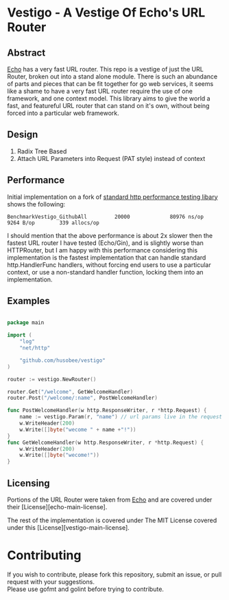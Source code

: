 # Vestigo - A Vestige Of Echo's URL Router

## Abstract

[Echo][echo-main] has a very fast URL router.  This repo is a vestige of just the URL Router,
broken out into a stand alone module.  There is such an abundance of parts and pieces that can be fit
together for go web services, it seems like a shame to have a very fast URL router require the use
of one framework, and one context model.  This library aims to give the world a fast, and featureful
URL router that can stand on it's own, without being forced into a particular web framework.

## Design

1. Radix Tree Based
2. Attach URL Parameters into Request (PAT style) instead of context

## Performance

Initial implementation on a fork of [standard http performance testing libary][http-perf-test] shows the following:

```
BenchmarkVestigo_GithubAll         20000             80976 ns/op            9264 B/op        339 allocs/op
```

I should mention that the above performance is about 2x slower then the fastest URL router I have tested (Echo/Gin), and
is slightly worse than HTTPRouter, but I am happy with this performance considering this implementation is the fastest 
implementation that can handle standard http.HandlerFunc handlers, without forcing end users to use a particular context, 
or use a non-standard handler function, locking them into an implementation.

## Examples

```go

package main

import (
	"log"
	"net/http"

	"github.com/husobee/vestigo"
)

router := vestigo.NewRouter()

router.Get("/welcome", GetWelcomeHandler)
router.Post("/welcome/:name", PostWelcomeHandler)

func PostWelcomeHandler(w http.ResponseWriter, r *http.Request) {
    name := vestigo.Param(r, "name") // url params live in the request
    w.WriteHeader(200)
    w.Write([]byte("wecome " + name +"!"))
}
func GetWelcomeHandler(w http.ResponseWriter, r *http.Request) {
    w.WriteHeader(200)
    w.Write([]byte("wecome!"))
}

```

## Licensing

Portions of the URL Router were taken from [Echo][echo-main] and are covered under their [License][echo-main-license].

The rest of the implementation is covered under The MIT License covered under this [License][vestigo-main-license].

# Contributing

If you wish to contribute, please fork this repository, submit an issue, or pull request with your suggestions.  
Please use gofmt and golint before trying to contribute.


[echo-main]: https://github.com/labstack/echo
[echo-main]: https://github.com/labstack/echo/blob/master/LICENSE
[vestigo-main]: https://github.com/husobee/vestigo/blob/master/LICENSE
[http-perf-test]: https://github.com/julienschmidt/go-http-routing-benchmark
